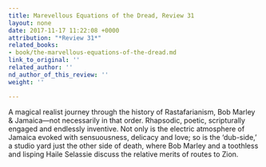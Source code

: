 ```yaml
---
title: Marevellous Equations of the Dread, Review 31
layout: none
date: 2017-11-17 11:22:08 +0000
attribution: "*Review 31*"
related_books:
- book/the-marvellous-equations-of-the-dread.md
link_to_original: ''
related_author: ''
nd_author_of_this_review: ''
weight: ''

---
```

A magical realist journey through the history of Rastafarianism, Bob Marley & Jamaica—not necessarily in that order. Rhapsodic, poetic, scripturally engaged and endlessly inventive. Not only is the electric atmosphere of Jamaica evoked with sensuousness, delicacy and love; so is the ‘dub-side,’ a studio yard just the other side of death, where Bob Marley and a toothless and lisping Haile Selassie discuss the relative merits of routes to Zion.